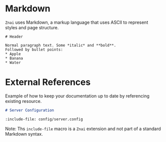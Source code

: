 # Markdown

`Znai` uses Markdown, a markup language that uses ASCII to represent styles and page structure.

```markdown-and-result
# Header

Normal paragraph text. Some *italic* and **bold**.
Followed by bullet points:
* Apple
* Banana
* Water
```

# External References

Example of how to keep your documentation up to date by referencing existing resource.

```markdown
# Server Configuration

:include-file: config/server.config
```

Note:  Ths `include-file` macro is a `Znai` extension and not part of a standard Markdown syntax.
